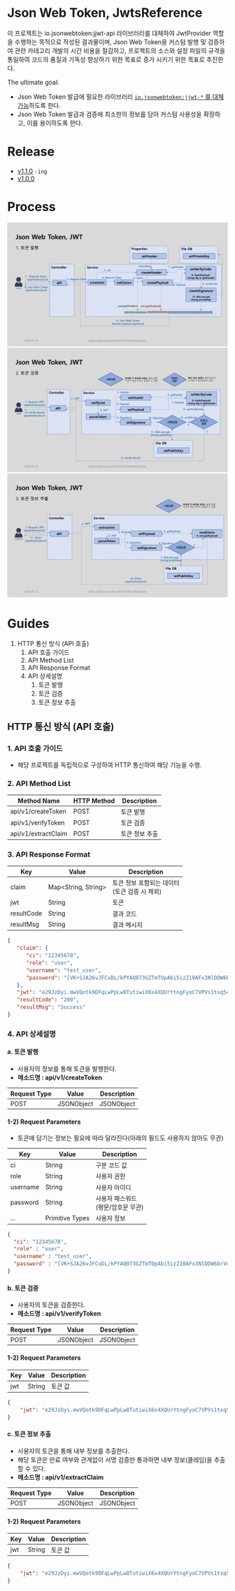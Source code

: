 # Json Web Token, JwtsReference
이 프로젝트는 io.jsonwebtoken:jjwt-api 라이브러리를 대체하여 JwtProvider 역할을 수행하는 목적으로 작성된 결과물이며,
Json Web Token을 커스텀 발행 및 검증하여 관련 카테고리 개발의 시간 비용을 절감하고, 프로젝트의 소스와 설정 파일의 규격을 통일하여 코드의 품질과 가독성 향상하기 위한 목표로 증가 시키기 위한 목표로 추진한다.

The ultimate goal:
* Json Web Token 발급에 필요한 라이브러리 <u>`io.jsonwebtoken:jjwt-*` 를 대체 가능</u>하도록 한다.
* Json Web Token 발급과 검증에 최소한의 정보를 담아 커스텀 사용성을 확장하고, 이를 용이하도록 한다.

# Release
- [v1.1.0](./RELEASENOTE.md#v100-2024-04-24-) `-ing`
- [v1.0.0](./RELEASENOTE.md#v100-2024-01-30-)

# Process
  ![](doc/README_20250121_page-0001.jpg)
  ![](doc/README_20250121_page-0002.jpg)
  ![](doc/README_20250121_page-0003.jpg)

# Guides
1. HTTP 통신 방식 (API 호출)
   1. API 호출 가이드
   2. API Method List
   3. API Response Format
   4. API 상세설명
      1. 토큰 발행
      2. 토큰 검증
      3. 토큰 정보 추출

[//]: # (1. JAR 라이브러리 호출 방식 )

[//]: # (   1. JAR 라이브러리 호출 가이드)

[//]: # (   2. Service Method List )

[//]: # (   3. Service Response Format )

[//]: # (   4. Service 상세설명)

[//]: # (      1. 토큰 발행)

[//]: # (      2. 토큰 검증)

[//]: # (      3. 토큰 정보 추출)


## HTTP 통신 방식 (API 호출)
### 1. API 호출 가이드
- 해당 프로젝트를 독립적으로 구성하여 HTTP 통신하여 해당 기능을 수행.

### 2. API Method List 

| Method Name | HTTP Method | Description |
|-------------|-------------|----------|
| api/v1/createToken        | POST        | 토큰 발행    |
| api/v1/verifyToken        | POST        | 토큰 검증    |
| api/v1/extractClaim        | POST        | 토큰 정보 추출 |


### 3. API Response Format
| Key        | Value | Description                      |
|------------|-------|----------------------------------|
| claim      | Map<String, String>  | 토큰 정보 포함되는 데이터<br/> (토큰 검증 시 제외) |
| jwt        | String  | 토큰                               |
| resultCode | String  | 결과 코드                            |
| resultMsg  | String  | 결과 메시지                           |
```json
{
   "claim": {
      "ci": "12345678",
      "role": "user",
      "username": "test_user",
      "password": "[VK+SJA26vJFCuDL/kPYAQ073GZTmTOpAbi5izZ10AFx3NlDDW6brVoBOeFlfA5hxHeOQw+Pz+M/XN.."
   },
   "jwt": "e29JzDyi.mwVQotk9DFqLwPpLw8TutiwiX6x4XQUrYtngFyoC7VPVs1txq54NGuzWbHt12rGbA6nnetYSnAinJRpVRzjyXj3GogWjwb2FMeYPshrZFhpaVvJFy2g39FcNusGHoHH5uBcmdEvme6g2crSuNKXbtsaREbakFtGu4oCk7CuVvz1XoAoc43Lc1hAbdU2VReEF7wxsKYQQLk.Ou+L/qyvpu8ssLpZ+qtDOYRQvHEcT/Qvq86KPapmXugS3SvZPnTnZdjzAB+Kcfd+bZX+OjXMBprUQHId25oD5OVK9XVq+3p839qpiJrbdYx6jWG7R5FhlQzQsH2CZezizUEkUlpc5Q38CNN3eJEZAOkO0TXhyMSyUkKyrMVDdVcLdJEzEXTVhwIICfG/+JCziI7/ijqBfSlGE4yB+14tfV2Ks2LdjfXf65zphz1Wm43oP2jzPFvreKta1twUKvhzKLAiYsxMD+kuL14zOJvYQJlnGozZG4rJT8qZUEVMglbCuoeqmXzmAUSGOcg6uaIN2/uPFT4oOgkmAkC5bvKw2g==",
   "resultCode": "200",
   "resultMsg": "Success"
}
```
### 4. API 상세설명
#### a. 토큰 발행
- 사용자의 정보를 통해 토큰을 발행한다.
- **메소드명 : api/v1/createToken**

| Request Type | Value  | Description |
|--------------|--------|-------------|
| POST         | JSONObject | JSONObject      |

#### 1-2) Request Parameters
* 토큰에 담기는 정보는 필요에 따라 달라진다(아래의 필드도 사용하지 않아도 무관)

| Key      | Value     | Description              |
|----------|-----------|--------------------------|
| ci       | String    | 구분 코드 값                  |
| role     | String    | 사용자 권한                   |
| username | String    | 사용자 아이디                  |
| password | String    | 사용자 패스워드<br/>(평문/암호문 무관) |
| ...      | Primitive Types | 사용자 정보                   |


```json
{
  "ci": "12345678",
  "role" : "user",
  "username" : "test_user",
  "password" : "[VK+SJA26vJFCuDL/kPYAQ073GZTmTOpAbi5izZ10AFx3NlDDW6brVoBOeFlfA5hxHeOQw+Pz+M/XN.."
}
```

#### b. 토큰 검증
- 사용자의 토큰을 검증한다.
- **메소드명 : api/v1/verifyToken**

| Request Type | Value  | Description |
|--------------|--------|-------------|
| POST         | JSONObject | JSONObject      |

#### 1-2) Request Parameters

| Key | Value     | Description |
|-----|-----------|-------------|
| jwt | String    | 토큰 값        |


```json
{
    "jwt": "e29JzDyi.mwVQotk9DFqLwPpLw8TutiwiX6x4XQUrYtngFyoC7VPVs1txq54NGuzWbHt12rGbA6nnetYSnAinJRpVRzjyXj3GogWjwb2FMeYPshrZFhpaVvJFy2g39FcNusGHoHH5uBcmdEvme6g2crSuNKXbtsaREbakFtGu4oCk7CuVvz1XoAoc43Lc1hAbdU2VReEF7wxsKYQQLk.Ou+L/qyvpu8ssLpZ+qtDOYRQvHEcT/Qvq86KPapmXugS3SvZPnTnZdjzAB+Kcfd+bZX+OjXMBprUQHId25oD5OVK9XVq+3p839qpiJrbdYx6jWG7R5FhlQzQsH2CZezizUEkUlpc5Q38CNN3eJEZAOkO0TXhyMSyUkKyrMVDdVcLdJEzEXTVhwIICfG/+JCziI7/ijqBfSlGE4yB+14tfV2Ks2LdjfXf65zphz1Wm43oP2jzPFvreKta1twUKvhzKLAiYsxMD+kuL14zOJvYQJlnGozZG4rJT8qZUEVMglbCuoeqmXzmAUSGOcg6uaIN2/uPFT4oOgkmAkC5bvKw2g=="
}
```

#### c. 토큰 정보 추출
- 사용자의 토큰을 통해 내부 정보를 추출한다.
- 해당 토큰은 만료 여부와 관계없이 서명 검증만 통과하면 내부 정보(클레임)을 추출할 수 있다.
- **메소드명 : api/v1/extractClaim**

| Request Type | Value  | Description |
|--------------|--------|-------------|
| POST         | JSONObject | JSONObject      |

#### 1-2) Request Parameters

| Key | Value     | Description |
|-----|-----------|-------------|
| jwt | String    | 토큰 값        |


```json
{
    "jwt": "e29JzDyi.mwVQotk9DFqLwPpLw8TutiwiX6x4XQUrYtngFyoC7VPVs1txq54NGuzWbHt12rGbA6nnetYSnAinJRpVRzjyXj3GogWjwb2FMeYPshrZFhpaVvJFy2g39FcNusGHoHH5uBcmdEvme6g2crSuNKXbtsaREbakFtGu4oCk7CuVvz1XoAoc43Lc1hAbdU2VReEF7wxsKYQQLk.Ou+L/qyvpu8ssLpZ+qtDOYRQvHEcT/Qvq86KPapmXugS3SvZPnTnZdjzAB+Kcfd+bZX+OjXMBprUQHId25oD5OVK9XVq+3p839qpiJrbdYx6jWG7R5FhlQzQsH2CZezizUEkUlpc5Q38CNN3eJEZAOkO0TXhyMSyUkKyrMVDdVcLdJEzEXTVhwIICfG/+JCziI7/ijqBfSlGE4yB+14tfV2Ks2LdjfXf65zphz1Wm43oP2jzPFvreKta1twUKvhzKLAiYsxMD+kuL14zOJvYQJlnGozZG4rJT8qZUEVMglbCuoeqmXzmAUSGOcg6uaIN2/uPFT4oOgkmAkC5bvKw2g=="
}
```
